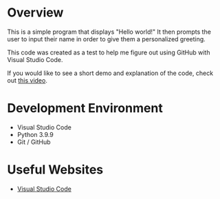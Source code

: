 # Overview

This is a simple program that displays "Hello world!" It then prompts the user to input their name in order to give them a personalized greeting.

This code was created as a test to help me figure out using GitHub with Visual Studio Code.

If you would like to see a short demo and explanation of the code, check out [this video](https://youtu.be/7zUD-vc_WbE).

# Development Environment

* Visual Studio Code
* Python 3.9.9
* Git / GitHub

# Useful Websites

* [Visual Studio Code](https://code.visualstudio.com/)
